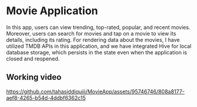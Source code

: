 # Movie Application

In this app, users can view trending, top-rated, popular, and recent movies. Moreover, users can search for movies and tap on a movie to view its details, including its rating. For rendering data about the movies, I have utilized TMDB APIs in this application, and we have integrated Hive for local database storage, which persists in the state even when the application is closed and reopened.

## Working video

https://github.com/tahasiddiquiii/MovieApp/assets/95746746/808a8177-aef8-4265-b54d-4ddbf6362c15

